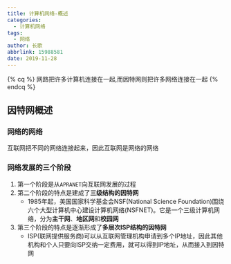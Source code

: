```yaml
---
title: 计算机网络-概述
categories:
  - 计算机网络
tags:
  - 网络
author: 长歌
abbrlink: 15988581
date: 2019-11-28
---
```


{% cq %}
网路把许多计算机连接在一起,而因特网则把许多网络连接在一起
{% endcq %}
<!-- More -->

## 因特网概述

### 网络的网络
互联网把不同的网络连接起来，因此互联网是网络的网络

### 网络发展的三个阶段
1. 第一个阶段是从`APRANET`向互联网发展的过程
2. 第二个阶段的特点是建成了**三级结构的因特网**
	- 1985年起，美国国家科学基金会NSF(National Science Foundation)围绕六个大型计算机中心建设计算机网络(NSFNET)。它是一个三级计算机网络，分为**主干网**、**地区网**和**校园网**
3. 第三个阶段的特点是逐渐形成了**多层次ISP结构的因特网**
	- ISP(联网提供服务商)可以从互联网管理机构申请到多个IP地址，因此其他机构和个人只要向ISP交纳一定费用，就可以得到IP地址，从而接入到因特网
